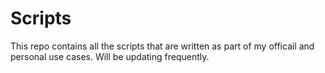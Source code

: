 # Scripts

This repo contains all the scripts that are written as part of my officail and personal use cases. Will be updating frequently. 